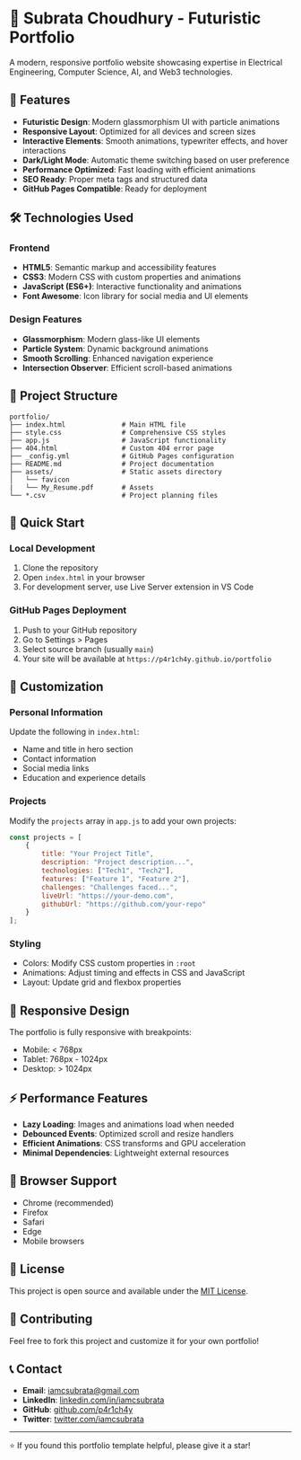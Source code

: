 # 🚀 Subrata Choudhury - Futuristic Portfolio

A modern, responsive portfolio website showcasing expertise in Electrical Engineering, Computer Science, AI, and Web3 technologies.

## 🌟 Features

- **Futuristic Design**: Modern glassmorphism UI with particle animations
- **Responsive Layout**: Optimized for all devices and screen sizes
- **Interactive Elements**: Smooth animations, typewriter effects, and hover interactions
- **Dark/Light Mode**: Automatic theme switching based on user preference
- **Performance Optimized**: Fast loading with efficient animations
- **SEO Ready**: Proper meta tags and structured data
- **GitHub Pages Compatible**: Ready for deployment

## 🛠️ Technologies Used

### Frontend
- **HTML5**: Semantic markup and accessibility features
- **CSS3**: Modern CSS with custom properties and animations
- **JavaScript (ES6+)**: Interactive functionality and animations
- **Font Awesome**: Icon library for social media and UI elements

### Design Features
- **Glassmorphism**: Modern glass-like UI elements
- **Particle System**: Dynamic background animations
- **Smooth Scrolling**: Enhanced navigation experience
- **Intersection Observer**: Efficient scroll-based animations

## 📁 Project Structure

```
portfolio/
├── index.html              # Main HTML file
├── style.css               # Comprehensive CSS styles
├── app.js                  # JavaScript functionality
├── 404.html                # Custom 404 error page
├── _config.yml             # GitHub Pages configuration
├── README.md               # Project documentation
├── assets/                 # Static assets directory
│   └── favicon
|   └── My_Resume.pdf       # Assets 
└── *.csv                   # Project planning files
```

## 🚀 Quick Start

### Local Development
1. Clone the repository
2. Open `index.html` in your browser
3. For development server, use Live Server extension in VS Code

### GitHub Pages Deployment
1. Push to your GitHub repository
2. Go to Settings > Pages
3. Select source branch (usually `main`)
4. Your site will be available at `https://p4r1ch4y.github.io/portfolio`

## 📝 Customization

### Personal Information
Update the following in `index.html`:
- Name and title in hero section
- Contact information
- Social media links
- Education and experience details

### Projects
Modify the `projects` array in `app.js` to add your own projects:
```javascript
const projects = [
    {
        title: "Your Project Title",
        description: "Project description...",
        technologies: ["Tech1", "Tech2"],
        features: ["Feature 1", "Feature 2"],
        challenges: "Challenges faced...",
        liveUrl: "https://your-demo.com",
        githubUrl: "https://github.com/your-repo"
    }
];
```

### Styling
- Colors: Modify CSS custom properties in `:root`
- Animations: Adjust timing and effects in CSS and JavaScript
- Layout: Update grid and flexbox properties

## 📱 Responsive Design

The portfolio is fully responsive with breakpoints:
- Mobile: < 768px
- Tablet: 768px - 1024px
- Desktop: > 1024px

## ⚡ Performance Features

- **Lazy Loading**: Images and animations load when needed
- **Debounced Events**: Optimized scroll and resize handlers
- **Efficient Animations**: CSS transforms and GPU acceleration
- **Minimal Dependencies**: Lightweight external resources

## 🔧 Browser Support

- Chrome (recommended)
- Firefox
- Safari
- Edge
- Mobile browsers

## 📄 License

This project is open source and available under the [MIT License](LICENSE).

## 🤝 Contributing

Feel free to fork this project and customize it for your own portfolio!

## 📞 Contact

- **Email**: iamcsubrata@gmail.com
- **LinkedIn**: [linkedin.com/in/iamcsubrata](https://linkedin.com/in/iamcsubrata)
- **GitHub**: [github.com/p4r1ch4y](https://github.com/p4r1ch4y)
- **Twitter**: [twitter.com/iamcsubrata](https://twitter.com/iamcsubrata)

---

⭐ If you found this portfolio template helpful, please give it a star!
